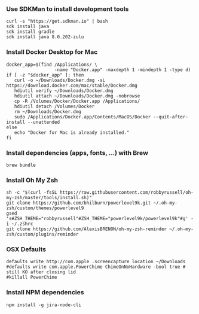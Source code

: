 ### Use SDKMan to install development tools
```
curl -s "https://get.sdkman.io" | bash
sdk install java
sdk install gradle
sdk install java 8.0.202-zulu
```

### Install Docker Desktop for Mac
```
docker_app=$(find /Applications/ \
                  -name "Docker.app" -maxdepth 1 -mindepth 1 -type d)
if [ -z "$docker_app" ]; then
   curl -o ~/Downloads/Docker.dmg -sL https://download.docker.com/mac/stable/Docker.dmg
   hdiutil verify ~/Downloads/Docker.dmg
   hdiutil attach ~/Downloads/Docker.dmg -nobrowse
   cp -R /Volumes/Docker/Docker.app /Applications/
   hdiutil detach /Volumes/Docker
   rm ~/Downloads/Docker.dmg
   sudo /Applications/Docker.app/Contents/MacOS/Docker --quit-after-install --unattended
else
   echo "Docker for Mac is already installed."
fi
```

### Install dependencies (apps, fonts, ...) with Brew
`brew bundle`

### Install Oh My Zsh
```
sh -c "$(curl -fsSL https://raw.githubusercontent.com/robbyrussell/oh-my-zsh/master/tools/install.sh)"
git clone https://github.com/bhilburn/powerlevel9k.git ~/.oh-my-zsh/custom/themes/powerlevel9
gsed  's#ZSH_THEME="robbyrussell"#ZSH_THEME="powerlevel9k/powerlevel9k"#g' -i ~/.zshrc
git clone https://github.com/AlexisBRENON/oh-my-zsh-reminder ~/.oh-my-zsh/custom/plugins/reminder
```

### OSX Defaults
```
defaults write http://com.apple .screencapture location ~/Downloads
#defaults write com.apple.PowerChime ChimeOnNoHardware -bool true # still KO after closing lid
#killall PowerChime
```

### Install NPM dependencies
`npm install -g jira-node-cli`


